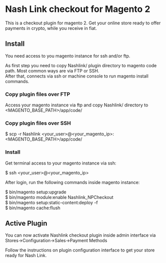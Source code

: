 # Nash Link checkout for Magento 2
  
This is a checkout plugin for magento 2. Get your online store ready to offer payments in crypto, while you receive in fiat.    
  
## Install
  
You need access to you magento instance for ssh and/or ftp.  
  
As first step you need to copy Nashlink/ plugin directory to magento code path. Most common ways are via FTP or SSH.   
After that, connects via ssh or machine console to run magento install commands.
  
### Copy plugin files over FTP
  
Access your magento instance via ftp and copy Nashlink/ directory to <MAGENTO_BASE_PATH>/app/code/
  
### Copy plugin files over SSH
  
$ scp -r Nashlink <your_user>@<your_magento_ip>:<MAGENTO_BASE_PATH>/app/code/
  
### Install
  
Get terminal access to your magento instance via ssh:
  
$ ssh <your_user>@<your_magento_ip> 
  
After login, run the following commands inside magento instance:  
  
$ bin/magento setup:upgrade  
$ bin/magento module:enable Nashlink_NPCheckout  
$ bin/magento setup:static-content:deploy -f  
$ bin/magento cache:flush  
  
## Active Plugin
  
You can now activate Nashlink checkout plugin inside admin interface via  Stores->Configuration->Sales->Payment Methods  
  
Follow the instructions on plugin configuration interface to get your store ready for Nash Link.  
  

